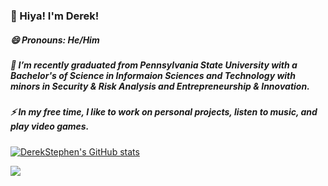 ### 👋 Hiya! I'm Derek!
##### 😄 Pronouns: He/Him

##### 🔭 I’m recently graduated from Pennsylvania State University with a Bachelor's of Science in Informaion Sciences and Technology with minors in Security & Risk Analysis and Entrepreneurship & Innovation.
##### ⚡ In my free time, I like to work on personal projects, listen to music, and play video  games.

[![DerekStephen's GitHub stats](https://github-readme-stats.vercel.app/api?username=derekstephen&count_private=true&show_icons=true&theme=vue-dark)](https://github.com/anuraghazra/github-readme-stats)

![](https://komarev.com/ghpvc/?username=derekstephen)

<!--
**derekstephen/derekstephen** is a ✨ _special_ ✨ repository because its `README.md` (this file) appears on your GitHub profile.

Here are some ideas to get you started:

- 🔭 I’m currently working on ...
- 🌱 I’m currently learning ...
- 👯 I’m looking to collaborate on ...
- 🤔 I’m looking for help with ...
- 💬 Ask me about ...
- 📫 How to reach me: ...
- 😄 Pronouns: ...
- ⚡ Fun fact: ...
-->
